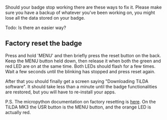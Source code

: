 Should your badge stop working there are these ways to fix it. Please
make sure you have a backup of whatever you've been working on, you
might lose all the data stored on your badge.

Todo: Is there an easier way?

## Factory reset the badge

Press and hold 'MENU' and then briefly press the reset button on the
back. Keep the MENU button held down, then release it when both the
green and red LED are on at the same time. Both LEDs should flash for a
few times. Wait a few seconds until the blinking has stopped and press
reset again.

After that you should finally get a screen saying "Downloading TiLDA
software". It should take less than a minute until the badge
functionalities are restored, but you will have to re-install your apps.

P.S. The micropython documentation on factory resetting is
[here](http://docs.micropython.org/en/latest/pyboard/pyboard/tutorial/reset.html).
On the TiLDA MK3 the USR button is the MENU button, and the orange LED
is actually red.